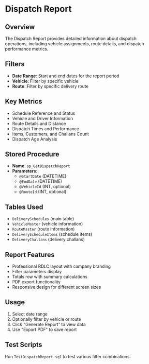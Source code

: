 # Dispatch Report

## Overview
The Dispatch Report provides detailed information about dispatch operations, including vehicle assignments, route details, and dispatch performance metrics.

## Filters
- **Date Range**: Start and end dates for the report period
- **Vehicle**: Filter by specific vehicle
- **Route**: Filter by specific delivery route

## Key Metrics
- Schedule Reference and Status
- Vehicle and Driver Information
- Route Details and Distance
- Dispatch Times and Performance
- Items, Customers, and Challans Count
- Dispatch Age Analysis

## Stored Procedure
- **Name**: `sp_GetDispatchReport`
- **Parameters**: 
  - `@StartDate` (DATETIME)
  - `@EndDate` (DATETIME)
  - `@VehicleId` (INT, optional)
  - `@RouteId` (INT, optional)

## Tables Used
- `DeliverySchedules` (main table)
- `VehicleMaster` (vehicle information)
- `RouteMaster` (route information)
- `DeliveryScheduleItems` (schedule items)
- `DeliveryChallans` (delivery challans)

## Report Features
- Professional RDLC layout with company branding
- Filter parameters display
- Totals row with summary calculations
- PDF export functionality
- Responsive design for different screen sizes

## Usage
1. Select date range
2. Optionally filter by vehicle or route
3. Click "Generate Report" to view data
4. Use "Export PDF" to save report

## Test Scripts
Run `TestDispatchReport.sql` to test various filter combinations.
